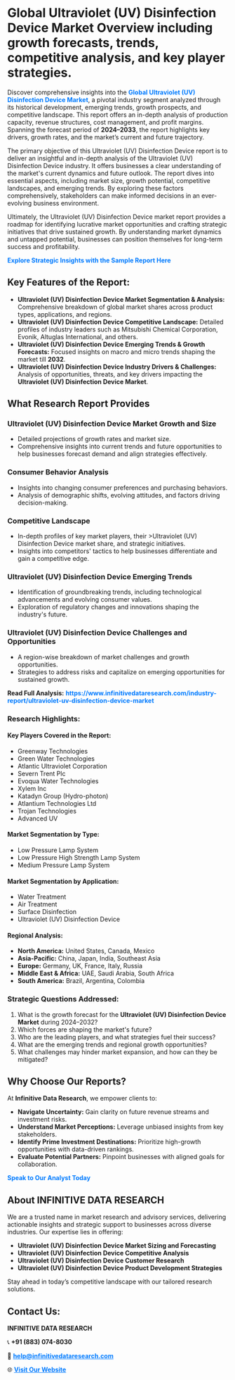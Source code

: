 <h1>Global Ultraviolet (UV) Disinfection Device Market Overview including growth forecasts, trends, competitive analysis, and key player strategies.</h1>
<p>
Discover comprehensive insights into the 
<a href="https://www.infinitivedataresearch.com/industry-report/ultraviolet-uv-disinfection-device-market" rel="dofollow" style="color: #007BFF; text-decoration: none;"><strong>Global Ultraviolet (UV) Disinfection Device Market</strong></a>, a pivotal industry segment analyzed through its historical development, emerging trends, growth prospects, and competitive landscape. This report offers an in-depth analysis of production capacity, revenue structures, cost management, and profit margins. Spanning the forecast period of <strong>2024–2033</strong>, the report highlights key drivers, growth rates, and the market’s current and future trajectory.
</p>
<p>
The primary objective of this Ultraviolet (UV) Disinfection Device report is to deliver an insightful and in-depth analysis of the Ultraviolet (UV) Disinfection Device industry. It offers businesses a clear understanding of the market's current dynamics and future outlook. The report dives into essential aspects, including market size, growth potential, competitive landscapes, and emerging trends. By exploring these factors comprehensively, stakeholders can make informed decisions in an ever-evolving business environment.
</p>
<p>
Ultimately, the Ultraviolet (UV) Disinfection Device market report provides a roadmap for identifying lucrative market opportunities and crafting strategic initiatives that drive sustained growth. By understanding market dynamics and untapped potential, businesses can position themselves for long-term success and profitability.
</p>
<p>
<a href="https://www.infinitivedataresearch.com/request-sample/reportId=103785" style="color: #007BFF; text-decoration: none;"><strong>Explore Strategic Insights with the Sample Report Here</strong></a>
</p>

<h2>Key Features of the Report:</h2>
<ul>
<li><strong>Ultraviolet (UV) Disinfection Device Market Segmentation & Analysis:</strong> Comprehensive breakdown of global market shares across product types, applications, and regions.</li>
<li><strong>Ultraviolet (UV) Disinfection Device Competitive Landscape:</strong> Detailed profiles of industry leaders such as Mitsubishi Chemical Corporation, Evonik, Altuglas International, and others.</li>
<li><strong>Ultraviolet (UV) Disinfection Device Emerging Trends & Growth Forecasts:</strong> Focused insights on macro and micro trends shaping the market till <strong>2032</strong>.</li>
<li><strong>Ultraviolet (UV) Disinfection Device Industry Drivers & Challenges:</strong> Analysis of opportunities, threats, and key drivers impacting the <strong>Ultraviolet (UV) Disinfection Device Market</strong>.</li>
</ul>

<h2>What Research Report Provides</h2>
<h3>Ultraviolet (UV) Disinfection Device Market Growth and Size</h3>
<ul>
<li>Detailed projections of growth rates and market size.</li>
<li>Comprehensive insights into current trends and future opportunities to help businesses forecast demand and align strategies effectively.</li>
</ul>

<h3>Consumer Behavior Analysis</h3>
<ul>
<li>Insights into changing consumer preferences and purchasing behaviors.</li>
<li>Analysis of demographic shifts, evolving attitudes, and factors driving decision-making.</li>
</ul>

<h3>Competitive Landscape</h3>
<ul>
<li>In-depth profiles of key market players, their >Ultraviolet (UV) Disinfection Device market share, and strategic initiatives.</li>
<li>Insights into competitors' tactics to help businesses differentiate and gain a competitive edge.</li>
</ul>

<h3>Ultraviolet (UV) Disinfection Device Emerging Trends</h3>
<ul>
<li>Identification of groundbreaking trends, including technological advancements and evolving consumer values.</li>
<li>Exploration of regulatory changes and innovations shaping the industry's future.</li>
</ul>

<h3>Ultraviolet (UV) Disinfection Device Challenges and Opportunities</h3>
<ul>
<li>A region-wise breakdown of market challenges and growth opportunities.</li>
<li>Strategies to address risks and capitalize on emerging opportunities for sustained growth.</li>
</ul>
<p><strong>Read Full Analysis:</strong> <a href="https://www.infinitivedataresearch.com/industry-report/ultraviolet-uv-disinfection-device-market" rel="dofollow" style="color: #007BFF; text-decoration: none;"><strong>https://www.infinitivedataresearch.com/industry-report/ultraviolet-uv-disinfection-device-market</strong></a></p>
<h3>Research Highlights:</h3>
<h4>Key Players Covered in the Report:</h4>
<ul><li>Greenway Technologies</li><li>Green Water Technologies</li><li>Atlantic Ultraviolet Corporation</li><li>Severn Trent Plc</li><li>Evoqua Water Technologies</li><li>Xylem Inc</li><li>Katadyn Group (Hydro-photon)</li><li>Atlantium Technologies Ltd</li><li>Trojan Technologies</li><li>Advanced UV</li></ul>
<h4>Market Segmentation by Type:</h4>
<ul><li>Low Pressure Lamp System</li><li>Low Pressure High Strength Lamp System</li><li>Medium Pressure Lamp System</li></ul>
<h4>Market Segmentation by Application:</h4>
<ul><li>Water Treatment</li><li>Air Treatment</li><li>Surface Disinfection</li><li>Ultraviolet (UV) Disinfection Device</li></ul>

<h4>Regional Analysis:</h4>
<ul>
<li><strong>North America:</strong> United States, Canada, Mexico</li>
<li><strong>Asia-Pacific:</strong> China, Japan, India, Southeast Asia</li>
<li><strong>Europe:</strong> Germany, UK, France, Italy, Russia</li>
<li><strong>Middle East & Africa:</strong> UAE, Saudi Arabia, South Africa</li>
<li><strong>South America:</strong> Brazil, Argentina, Colombia</li>
</ul>

<h3>Strategic Questions Addressed:</h3>
<ol>
<li>What is the growth forecast for the <strong>Ultraviolet (UV) Disinfection Device Market</strong> during 2024–2032?</li>
<li>Which forces are shaping the market's future?</li>
<li>Who are the leading players, and what strategies fuel their success?</li>
<li>What are the emerging trends and regional growth opportunities?</li>
<li>What challenges may hinder market expansion, and how can they be mitigated?</li>
</ol>

<h2>Why Choose Our Reports?</h2>
<p>At <strong>Infinitive Data Research</strong>, we empower clients to:</p>
<ul>
<li><strong>Navigate Uncertainty:</strong> Gain clarity on future revenue streams and investment risks.</li>
<li><strong>Understand Market Perceptions:</strong> Leverage unbiased insights from key stakeholders.</li>
<li><strong>Identify Prime Investment Destinations:</strong> Prioritize high-growth opportunities with data-driven rankings.</li>
<li><strong>Evaluate Potential Partners:</strong> Pinpoint businesses with aligned goals for collaboration.</li>
</ul>
<p><a href="https://www.infinitivedataresearch.com/industry-report/ultraviolet-uv-disinfection-device-market" rel="dofollow" style="color: #007BFF; text-decoration: none;"><strong>Speak to Our Analyst Today</strong></a></p>

<h2>About INFINITIVE DATA RESEARCH</h2>
<p>We are a trusted name in market research and advisory services, delivering actionable insights and strategic support to businesses across diverse industries. Our expertise lies in offering:</p>
<ul>
<li><strong>Ultraviolet (UV) Disinfection Device Market Sizing and Forecasting</strong></li>
<li><strong>Ultraviolet (UV) Disinfection Device Competitive Analysis</strong></li>
<li><strong>Ultraviolet (UV) Disinfection Device Customer Research</strong></li>
<li><strong>Ultraviolet (UV) Disinfection Device Product Development Strategies</strong></li>
</ul>
<p>Stay ahead in today’s competitive landscape with our tailored research solutions.</p>

<h2>Contact Us:</h2>
<p><strong>INFINITIVE DATA RESEARCH</strong></p>
<p>📞 <strong>+91 (883) 074-8030</strong></p>
<p>📧 <strong><a href="mailto:help@infinitivedataresearch.com" style="color: #007BFF;">help@infinitivedataresearch.com</a></strong></p>
<p>🌐 <strong><a href="https://www.infinitivedataresearch.com" rel="dofollow" style="color: #007BFF;">Visit Our Website</a></strong></p>